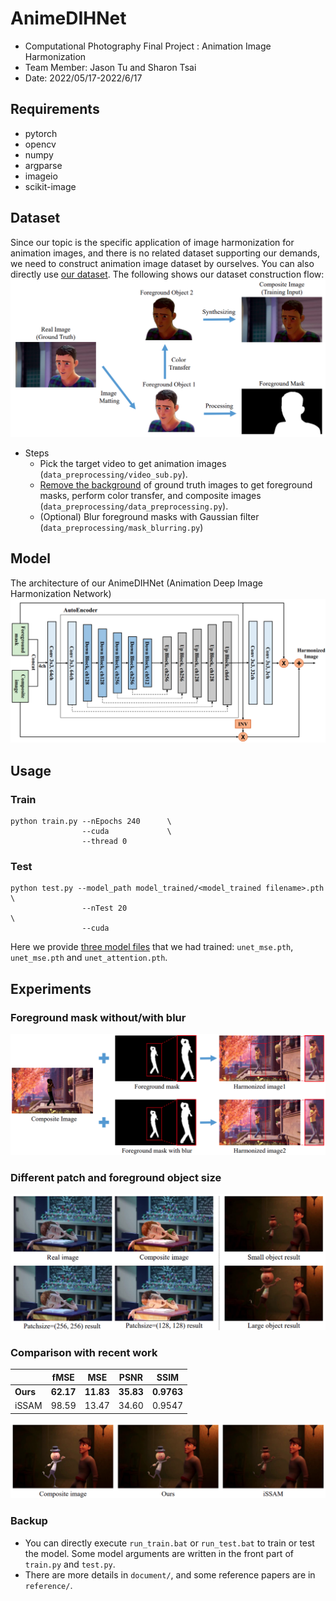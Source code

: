 # AnimeDIHNet
- Computational Photography Final Project : Animation Image Harmonization 
- Team Member: Jason Tu and Sharon Tsai
- Date: 2022/05/17-2022/6/17

## Requirements
- pytorch
- opencv
- numpy
- argparse
- imageio
- scikit-image

## Dataset
Since our topic is the specific application of image harmonization for animation images, and there is no related dataset supporting our demands, we need to construct animation image dataset by ourselves. You can also directly use [our dataset][1]. The following shows our dataset construction flow:
![image](experiment/image_for_readme/dataset_construction.png)
- Steps
    - Pick the target video to get animation images (`data_preprocessing/video_sub.py`).
    - [Remove the background][2] of ground truth images to get foreground masks, perform color transfer, and composite images (`data_preprocessing/data_preprocessing.py`).
    - (Optional) Blur foreground masks with Gaussian filter (`data_preprocessing/mask_blurring.py`)

## Model
The architecture of our AnimeDIHNet (Animation Deep Image Harmonization Network)
![image](experiment/image_for_readme/model_architecture.png)

## Usage
### Train
```
python train.py --nEpochs 240      \
                --cuda             \ 
                --thread 0
```
### Test
```
python test.py --model_path model_trained/<model_trained filename>.pth  \
                --nTest 20                                              \
                --cuda
```
Here we provide [three model files][3] that we had trained: `unet_mse.pth`, `unet_mse.pth` and `unet_attention.pth`.

## Experiments
### Foreground mask without/with blur
![image0](experiment/image_for_readme/experiment1.png)

### Different patch and foreground object size
![image1](experiment/image_for_readme/experiment2.png)

### Comparison with recent work
|          | fMSE      |    MSE    | PSNR      |    SSIM    |
| -------- | --------- |:---------:| --------- |:----------:|
| **Ours** | **62.17** | **11.83** | **35.83** | **0.9763** |
| iSSAM    | 98.59     |   13.47   | 34.60     |   0.9547   |

![image1](experiment/image_for_readme/experiment3.png)


### Backup
- You can directly execute `run_train.bat` or `run_test.bat` to train or test the model. Some model arguments are written in the front part of `train.py` and `test.py`.
- There are more details in `document/`, and some reference papers are in `reference/`.

[1]:https://drive.google.com/drive/folders/1BI6-gSlj4X5AVMFletzb1rXpVs_Vo4FT?usp=sharing
[2]:https://github.com/danielgatis/rembg.git
[3]:https://drive.google.com/drive/folders/1LmHU3OSkZrUqMnnonmwF_Y8wC7jW_QMx?usp=sharing